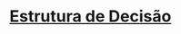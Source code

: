 <h1> 
<a title="wiki.python.org.br/EstruturaDeDecisao" 
href="https://wiki.python.org.br/EstruturaDeDecisao">Estrutura de Decisão</a>
</h1>

